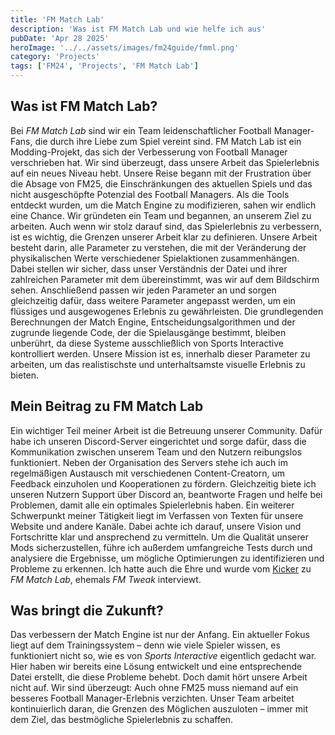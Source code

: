 ```yaml
---
title: 'FM Match Lab'
description: 'Was ist FM Match Lab und wie helfe ich aus'
pubDate: 'Apr 28 2025'
heroImage: '../../assets/images/fm24guide/fmml.png'
category: 'Projects'
tags: ['FM24', 'Projects', 'FM Match Lab']
---
```


## Was ist FM Match Lab?

Bei _FM Match Lab_ sind wir ein Team leidenschaftlicher Football Manager-Fans, die durch ihre Liebe zum Spiel vereint sind. FM Match Lab ist ein Modding-Projekt, das sich der Verbesserung von Football Manager verschrieben hat. Wir sind überzeugt, dass unsere Arbeit das Spielerlebnis auf ein neues Niveau hebt. Unsere Reise begann mit der Frustration über die Absage von FM25, die Einschränkungen des aktuellen Spiels und das nicht ausgeschöpfte Potenzial des Football Managers. Als die Tools entdeckt wurden, um die Match Engine zu modifizieren, sahen wir endlich eine Chance. Wir gründeten ein Team und begannen, an unserem Ziel zu arbeiten. Auch wenn wir stolz darauf sind, das Spielerlebnis zu verbessern, ist es wichtig, die Grenzen unserer Arbeit klar zu definieren. Unsere Arbeit besteht darin, alle Parameter zu verstehen, die mit der Veränderung der physikalischen Werte verschiedener Spielaktionen zusammenhängen. Dabei stellen wir sicher, dass unser Verständnis der Datei und ihrer zahlreichen Parameter mit dem übereinstimmt, was wir auf dem Bildschirm sehen. Anschließend passen wir jeden Parameter an und sorgen gleichzeitig dafür, dass weitere Parameter angepasst werden, um ein flüssiges und ausgewogenes Erlebnis zu gewährleisten. Die grundlegenden Berechnungen der Match Engine, Entscheidungsalgorithmen und der zugrunde liegende Code, der die Spielausgänge bestimmt, bleiben unberührt, da diese Systeme ausschließlich von Sports Interactive kontrolliert werden. Unsere Mission ist es, innerhalb dieser Parameter zu arbeiten, um das realistischste und unterhaltsamste visuelle Erlebnis zu bieten.

## Mein Beitrag zu FM Match Lab

Ein wichtiger Teil meiner Arbeit ist die Betreuung unserer Community. Dafür habe ich unseren Discord-Server eingerichtet und sorge dafür, dass die Kommunikation zwischen unserem Team und den Nutzern reibungslos funktioniert. Neben der Organisation des Servers stehe ich auch im regelmäßigen Austausch mit verschiedenen Content-Creatorn, um Feedback einzuholen und Kooperationen zu fördern. Gleichzeitig biete ich unseren Nutzern Support über Discord an, beantworte Fragen und helfe bei Problemen, damit alle ein optimales Spielerlebnis haben.
Ein weiterer Schwerpunkt meiner Tätigkeit liegt im Verfassen von Texten für unsere Website und andere Kanäle. Dabei achte ich darauf, unsere Vision und Fortschritte klar und ansprechend zu vermitteln.
Um die Qualität unserer Mods sicherzustellen, führe ich außerdem umfangreiche Tests durch und analysiere die Ergebnisse, um mögliche Optimierungen zu identifizieren und Probleme zu erkennen.
Ich hatte auch die Ehre und wurde vom [Kicker](https://www.kicker.de/immersiver-spannender-besser-so-will-fm-tweak-den-fm24-veraendern-1109356/artikel) zu _FM Match Lab_, ehemals _FM Tweak_ interviewt.

## Was bringt die Zukunft?

Das verbessern der Match Engine ist nur der Anfang. Ein aktueller Fokus liegt auf dem Trainingssystem – denn wie viele Spieler wissen, es funktioniert nicht so, wie es von _Sports Interactive_ eigentlich gedacht war. Hier haben wir bereits eine Lösung entwickelt und eine entsprechende Datei erstellt, die diese Probleme behebt. Doch damit hört unsere Arbeit nicht auf. Wir sind überzeugt: Auch ohne FM25 muss niemand auf ein besseres Football Manager-Erlebnis verzichten. Unser Team arbeitet kontinuierlich daran, die Grenzen des Möglichen auszuloten – immer mit dem Ziel, das bestmögliche Spielerlebnis zu schaffen.
